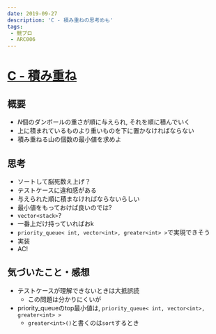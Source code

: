 ```yaml
---
date: 2019-09-27
description: 'C - 積み重ねの思考めも'
tags:
 - 競プロ
 - ARC006
---
```


# [C - 積み重ね](https://atcoder.jp/contests/arc006/tasks/arc006_3)
## 概要
 - $N$個のダンボールの重さが順に与えられ, それを順に積んでいく
 - 上に積まれているものより重いものを下に置かなければならない
 - 積み重ねる山の個数の最小値を求めよ

## 思考
 - ソートして脳死数え上げ？
 - テストケースに違和感がある
 - 与えられた順に積まなければならないらしい
 - 最小値をもっておけば良いのでは?
 - `vector<stack>`?
 - 一番上だけ持っていればおk
 - `priority_queue< int, vector<int>, greater<int> >`で実現できそう
 - 実装
 - AC!

## 気づいたこと・感想
 - テストケースが理解できないときは大抵誤読
   - この問題は分かりにくいが
 - priority_queueのtop最小値は, `priority_queue< int, vector<int>, greater<int> >`
   - `greater<int>()`と書くのは`sort`するとき